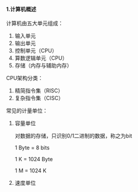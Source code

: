 #### 1.计算机概述

计算机由五大单元组成：

1. 输入单元
2. 输出单元
3. 控制单元（CPU）
4. 算数逻辑单元（CPU）
5. 存储（内存与辅助内存）

CPU架构分类：

1. 精简指令集（RISC）
2. 复杂指令集（CISC）

常见的计量单位：

1. 容量单位

   对数据的存储，只识别0/1二进制的数据，称之为bit

   1 Byte = 8 bits

   1 K = 1024 Byte

   1 M = 1024 K

2. 速度单位

   

